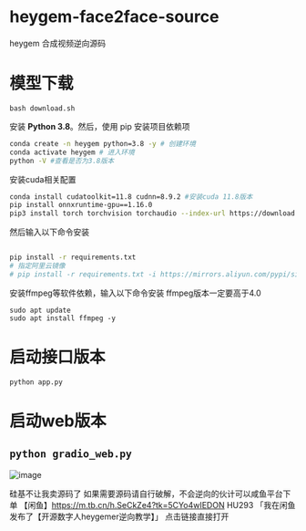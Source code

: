 # heygem-face2face-source
heygem 合成视频逆向源码

# 模型下载
`bash download.sh`

安装 **Python 3.8**。然后，使用 pip 安装项目依赖项  
```bash
conda create -n heygem python=3.8 -y # 创建环境
conda activate heygem # 进入环境
python -V #查看是否为3.8版本
```
安装cuda相关配置
```bash
conda install cudatoolkit=11.8 cudnn=8.9.2 #安装cuda 11.8版本
pip install onnxruntime-gpu==1.16.0
pip3 install torch torchvision torchaudio --index-url https://download.pytorch.org/whl/cu118
```
然后输入以下命令安装
```bash

pip install -r requirements.txt 
# 指定阿里云镜像
# pip install -r requirements.txt -i https://mirrors.aliyun.com/pypi/simple/

```
安装ffmpeg等软件依赖，输入以下命令安装 ffmpeg版本一定要高于4.0
```
sudo apt update
sudo apt install ffmpeg -y
```
# 启动接口版本
`python app.py`

# 启动web版本
`python gradio_web.py`
---

![image](https://github.com/user-attachments/assets/0964d61b-fc3a-4922-8481-1cba270602e8)


硅基不让我卖源码了
如果需要源码请自行破解，不会逆向的伙计可以咸鱼平台下单
【闲鱼】https://m.tb.cn/h.SeCkZe4?tk=5CYo4wIEDON HU293 「我在闲鱼发布了【开源数字人heygemer逆向教学】」
点击链接直接打开



